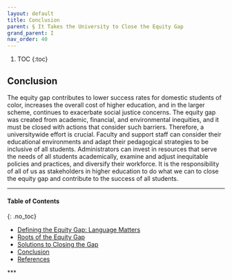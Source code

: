 ```yaml
---
layout: default
title: Conclusion
parent: § It Takes the University to Close the Equity Gap  
grand_parent: I
nav_order: 40 
---
```

<style>
.dont-break-out {
  /* These are technically the same, but use both */
  overflow-wrap: break-word;
  word-wrap: break-word;

     -ms-word-break: break-all;
  /* This is the dangerous one in WebKit, as it breaks things wherever */
  word-break: break-all;
  /* Instead use this non-standard one: */
  word-break: break-word;
}

.youtube-container {
    position: relative;
    width: 100%;
    height: 0;
    padding-bottom: 56.25%;
}
.youtube-video {
    position: absolute;
    top: 0;
    left: 0;
    width: 100%;
    height: 100%;
}

</style>

<div class="dont-break-out" markdown="1">

1. TOC
{:toc}

## Conclusion
The equity gap contributes to lower success rates for domestic students of color, increases the overall cost of higher education, and in the larger scheme, continues to exacerbate social justice concerns. The equity gap was created from academic, financial, and environmental inequities, and it must be closed with actions that consider such barriers. Therefore, a universitywide effort is crucial. Faculty and support staff can consider their educational environments and adapt their pedagogical strategies to be inclusive of all students. Administrators can invest in resources that serve the needs of all students academically, examine and adjust inequitable policies and practices, and diversify their workforce. It is the responsibility of all of us as stakeholders in higher education to do what we can to close the equity gap and contribute to the success of all students.

***

#### Table of Contents
{: .no_toc}

<ul><li> <a href="/docs/I/It-Takes-the-University-to-Close-the-Equity-Gap-1/">
Defining the Equity Gap: Language Matters</a></li><li> <a href="/docs/I/It-Takes-the-University-to-Close-the-Equity-Gap-2/">
Roots of the Equity Gap</a></li><li> <a href="/docs/I/It-Takes-the-University-to-Close-the-Equity-Gap-3/">
Solutions to Closing the Gap</a></li><li> <a href="/docs/I/It-Takes-the-University-to-Close-the-Equity-Gap-4/">
Conclusion</a></li><li> <a href="/docs/I/It-Takes-the-University-to-Close-the-Equity-Gap-5/">
References</a></li></ul>
***

</div>
